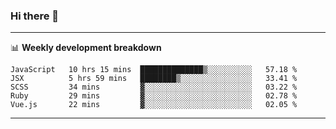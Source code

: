 ### Hi there 👋

-------

📊 **Weekly development breakdown**
<!--START_SECTION:waka-->
```text
JavaScript   10 hrs 15 mins  ██████████████▒░░░░░░░░░░   57.18 % 
JSX          5 hrs 59 mins   ████████▒░░░░░░░░░░░░░░░░   33.41 % 
SCSS         34 mins         ▓░░░░░░░░░░░░░░░░░░░░░░░░   03.22 % 
Ruby         29 mins         ▓░░░░░░░░░░░░░░░░░░░░░░░░   02.78 % 
Vue.js       22 mins         ▓░░░░░░░░░░░░░░░░░░░░░░░░   02.05 % 
```
<!--END_SECTION:waka-->
-------

<!--
**ashish-r/ashish-r** is a ✨ _special_ ✨ repository because its `README.md` (this file) appears on your GitHub profile.

Here are some ideas to get you started:

- 🔭 I’m currently working on ...
- 🌱 I’m currently learning ...
- 👯 I’m looking to collaborate on ...
- 🤔 I’m looking for help with ...
- 💬 Ask me about ...
- 📫 How to reach me: ...
- 😄 Pronouns: ...
- ⚡ Fun fact: ...
-->
